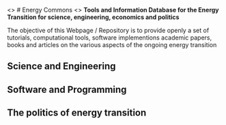 
<> # Energy Commons
<> **Tools and Information Database for the Energy Transition for science, engineering, economics and politics**

The objective of this Webpage / Repository is to provide openly a set of tutorials, computational tools, software implementions academic papers, books and articles on the various aspects of the ongoing energy transition

## Science and Engineering

## Software and Programming

## The politics of energy transition 
